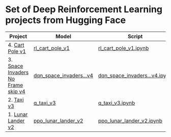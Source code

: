 # Set of Deep Reinforcement Learning projects from Hugging Face

| Project | Model | Script | Result |
| --- | --- | --- | --- |
| 4. [Cart Pole v1](https://www.gymlibrary.dev/environments/classic_control/cart_pole/) | [rl_cart_pole_v1](https://huggingface.co/jaymanvirk/rl_cart_pole_v1) | [rl_cart_pole_v1.ipynb](rl_cart_pole_v1.ipynb) | 1000 |
| 3. [Space Invaders No Frame skip v4](https://gymnasium.farama.org/environments/atari/space_invaders/) | [dqn_space_invaders...v4](https://huggingface.co/jaymanvirk/dqn_space_invaders_no_frame_skip_v4) | [dqn_space_invaders...v4.ipynb](dqn_space_invaders_no_frame_skip_v4.ipynb) | 467.6 |
| 2. [Taxi v3](https://gymnasium.farama.org/environments/toy_text/taxi/) | [q_taxi_v3](https://huggingface.co/jaymanvirk/q_taxi_v3) | [q_taxi_v3.ipynb](q_taxi_v3.ipynb) | 4.79 |
| 1. [Lunar Lander v2](https://gymnasium.farama.org/environments/box2d/lunar_lander/) | [ppo_lunar_lander_v2](https://huggingface.co/jaymanvirk/ppo_lunar_lander_v2) | [ppo_lunar_lander_v2.ipynb](ppo_lunar_lander_v2.ipynb) | 243 |
